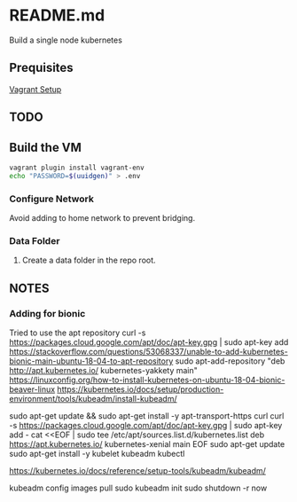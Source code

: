# README.md
Build a single node kubernetes 
  
## Prequisites
[Vagrant Setup](../README.md)

## TODO

## Build the VM 
```sh
vagrant plugin install vagrant-env 
echo "PASSWORD=$(uuidgen)" > .env 
```

### Configure Network
Avoid adding to home network to prevent bridging. 

### Data Folder
1. Create a data folder in the repo root.



## NOTES

### Adding for bionic
Tried to use the apt repository
curl -s https://packages.cloud.google.com/apt/doc/apt-key.gpg | sudo apt-key add
https://stackoverflow.com/questions/53068337/unable-to-add-kubernetes-bionic-main-ubuntu-18-04-to-apt-repository
sudo apt-add-repository "deb http://apt.kubernetes.io/ kubernetes-yakkety main"
https://linuxconfig.org/how-to-install-kubernetes-on-ubuntu-18-04-bionic-beaver-linux
https://kubernetes.io/docs/setup/production-environment/tools/kubeadm/install-kubeadm/

sudo apt-get update && sudo apt-get install -y apt-transport-https curl
curl -s https://packages.cloud.google.com/apt/doc/apt-key.gpg | sudo apt-key add -
cat <<EOF | sudo tee /etc/apt/sources.list.d/kubernetes.list
deb https://apt.kubernetes.io/ kubernetes-xenial main
EOF
sudo apt-get update
sudo apt-get install -y kubelet kubeadm kubectl

https://kubernetes.io/docs/reference/setup-tools/kubeadm/kubeadm/


kubeadm config images pull
sudo kubeadm init
sudo shutdown -r now  
